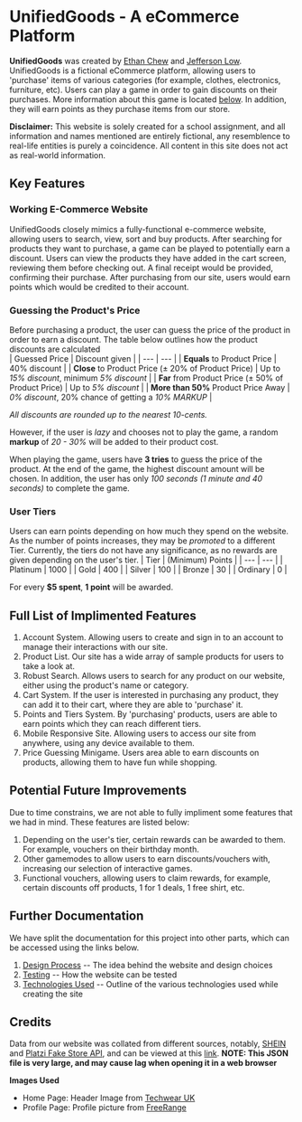 # UnifiedGoods - A eCommerce Platform
**UnifiedGoods** was created by [Ethan Chew](https://github.com/Ethan-Chew) and [Jefferson Low](https://github.com/Jefflyl98). UnifiedGoods is a fictional eCommerce platform, allowing users to 'purchase' items of various categories (for example, clothes, electronics, furniture, etc). Users can play a game in order to gain discounts on their purchases. More information about this game is located [below](###Guessing-the-Product's-Price). In addition, they will earn points as they purchase items from our store.  

**Disclaimer:** This website is solely created for a school assignment, and all information and names mentioned are entirely fictional, any resemblence to real-life entities is purely a coincidence. All content in this site does not act as real-world information.

## Key Features
### Working E-Commerce Website
UnifiedGoods closely mimics a fully-functional e-commerce website, allowing users to search, view, sort and buy products. After searching for products they want to purchase, a game can be played to potentially earn a discount. Users can view the products they have added in the cart screen, reviewing them before checking out. A final receipt would be provided, confirming their purchase. After purchasing from our site, users would earn points which would be credited to their account.


### Guessing the Product's Price
Before purchasing a product, the user can guess the price of the product in order to earn a discount. The table below outlines how the product discounts are calculated  
| Guessed Price | Discount given |
| --- | --- |
| **Equals** to Product Price | 40% discount |
| **Close** to Product Price (± 20% of Product Price) | Up to *15% discount*, minimum *5% discount* |
| **Far** from Product Price (± 50% of Product Price) | Up to *5% discount* |
| **More than 50%** Product Price Away | *0% discount*, 20% chance of getting a *10% MARKUP* |

*All discounts are rounded up to the nearest 10-cents.*

However, if the user is *lazy* and chooses not to play the game, a random **markup** of *20 - 30%* will be added to their product cost.

When playing the game, users have **3 tries** to guess the price of the product. At the end of the game, the highest discount amount will be chosen. In addition, the user has only *100 seconds (1 minute and 40 seconds)* to complete the game.

### User Tiers
Users can earn points depending on how much they spend on the website. As the number of points increases, they may be *promoted* to a different Tier. Currently, the tiers do not have any significance, as no rewards are given depending on the user's tier. 
| Tier | (Minimum) Points |
| --- | --- |
| Platinum | 1000 |
| Gold | 400 |
| Silver | 100 |
| Bronze | 30 |
| Ordinary | 0 |

For every **$5 spent**, **1 point** will be awarded.

## Full List of Implimented Features
1. Account System. Allowing users to create and sign in to an account to manage their interactions with our site.
2. Product List. Our site has a wide array of sample products for users to take a look at.
3. Robust Search. Allows users to search for any product on our website, either using the product's name or category.
4. Cart System. If the user is interested in purchasing any product, they can add it to their cart, where they are able to 'purchase' it.
5. Points and Tiers System. By 'purchasing' products, users are able to earn points which they can reach different tiers.
6. Mobile Responsive Site. Allowing users to access our site from anywhere, using any device available to them.
7. Price Guessing Minigame. Users area able to earn discounts on products, allowing them to have fun while shopping.

## Potential Future Improvements
Due to time constrains, we are not able to fully impliment some features that we had in mind. These features are listed below:
1. Depending on the user's tier, certain rewards can be awarded to them. For example, vouchers on their birthday month.
2. Other gamemodes to allow users to earn discounts/vouchers with, increasing our selection of interactive games.
3. Functional vouchers, allowing users to claim rewards, for example, certain discounts off products, 1 for 1 deals, 1 free shirt, etc.

## Further Documentation
We have split the documentation for this project into other parts, which can be accessed using the links below.
1. [Design Process](./docs/designprocess.md) -- The idea behind the website and design choices
2. [Testing](./docs/testing.md) -- How the website can be tested
3. [Technologies Used](./docs/technologies.md) -- Outline of the various technologies used while creating the site

## Credits
Data from our website was collated from different sources, notably, [SHEIN](https://shein.com/) and [Platzi Fake Store API](https://fakeapi.platzi.com/), and can be viewed at this [link](https://assets.ethanchew.com/main.json). **NOTE: This JSON file is  very large, and may cause lag when opening it in a web browser**

**Images Used**  
- Home Page: Header Image from [Techwear UK](https://techwear-uk.com/)
- Profile Page: Profile picture from [FreeRange](https://freerangestock.com/photos/120579/business-man-profile-vector.html)